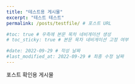 ```yaml
---
title: "테스트용 게시물"
excerpt: "테스트 테스트"
permalink: /posts/testfile/ # 포스트 URL

#toc: true # 우측에 본문 목차 네비게이션 생성
# toc_sticky: true # 본문 목차 네비게이션 고정 여부

#date: 2022-09-29 # 작성 날짜
#last_modified_at: 2022-09-29 # 최종 수정 날짜
---
```


포스트 확인용 게시물